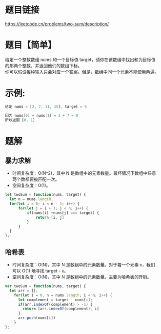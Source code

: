 # 题目链接

https://leetcode.cn/problems/two-sum/description/

# 题目【简单】

给定一个整数数组 nums 和一个目标值 target，请你在该数组中找出和为目标值的那两个整数，并返回他们的数组下标。   
你可以假设每种输入只会对应一个答案。但是，数组中同一个元素不能使用两遍。

# 示例:

```js
给定 nums = [2, 7, 11, 15], target = 9

因为 nums[0] + nums[1] = 2 + 7 = 9
所以返回 [0, 1]
```

# 题解

## 暴力求解

- 时间复杂度：O(N^2)，其中 N 是数组中的元素数量。最坏情况下数组中任意两个数都要被匹配一次。
- 空间复杂度：O(1)。

```js
let twoSum = function(nums, target) {
  let n = nums.length;
  for(let i = 0; i < n - 1; i++) {
      for(let j = i + 1; j < n; j++) {
          if(nums[i] +nums[j] === target) {
              return [i, j]
          }
      }
  }
};
```

## 哈希表

- 时间复杂度：O(N)，其中 N 是数组中的元素数量。对于每一个元素 x，我们可以 O(1) 地寻找 target - x。
- 空间复杂度：O(N)，其中 N 是数组中的元素数量。主要为哈希表的开销。

```js
var twoSum = function(nums, target) {
  let arr = [];
    for(let i = 0, n = nums.length; i < n; i++) {
      let complement = target - nums[i];
      if(arr.indexOf(complement) > -1) {
        return [arr.indexOf(complement), i]
      }
      arr.push(nums[i])
    }
};
```
